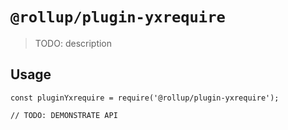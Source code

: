 # `@rollup/plugin-yxrequire`

> TODO: description

## Usage

```
const pluginYxrequire = require('@rollup/plugin-yxrequire');

// TODO: DEMONSTRATE API
```
